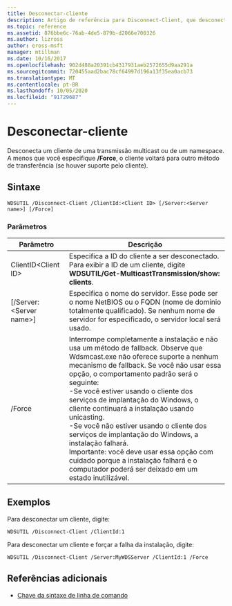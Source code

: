 ```yaml
---
title: Desconectar-cliente
description: Artigo de referência para Disconnect-Client, que desconecta um cliente de uma transmissão multicast ou de um namespace.
ms.topic: reference
ms.assetid: 876bbe6c-76ab-4de5-879b-d2066e700326
ms.author: lizross
author: eross-msft
manager: mtillman
ms.date: 10/16/2017
ms.openlocfilehash: 902d488a20391cb4317931aeb2572655d9aa291a
ms.sourcegitcommit: 720455aad2bac78cf64997d196a13f35ea0acb73
ms.translationtype: MT
ms.contentlocale: pt-BR
ms.lasthandoff: 10/05/2020
ms.locfileid: "91729687"
---
```

# <a name="disconnect-client"></a>Desconectar-cliente

Desconecta um cliente de uma transmissão multicast ou de um namespace. A menos que você especifique **/Force**, o cliente voltará para outro método de transferência (se houver suporte pelo cliente).

## <a name="syntax"></a>Sintaxe

```
WDSUTIL /Disconnect-Client /ClientId:<Client ID> [/Server:<Server name>] [/Force]
```

### <a name="parameters"></a>Parâmetros

|Parâmetro|Descrição|
|---------|-----------|
|ClientID\<Client ID>|Especifica a ID do cliente a ser desconectado. Para exibir a ID de um cliente, digite **WDSUTIL/Get-MulticastTransmission/show: clients**.|
|[/Server:\<Server name>]|Especifica o nome do servidor. Esse pode ser o nome NetBIOS ou o FQDN (nome de domínio totalmente qualificado). Se nenhum nome de servidor for especificado, o servidor local será usado.|
|/Force|Interrompe completamente a instalação e não usa um método de fallback. Observe que Wdsmcast.exe não oferece suporte a nenhum mecanismo de fallback. Se você não usar essa opção, o comportamento padrão será o seguinte:</br>-Se você estiver usando o cliente dos serviços de implantação do Windows, o cliente continuará a instalação usando unicasting.</br>-Se você não estiver usando o cliente dos serviços de implantação do Windows, a instalação falhará.</br>Importante: você deve usar essa opção com cuidado porque a instalação falhará e o computador poderá ser deixado em um estado inutilizável.|

## <a name="examples"></a>Exemplos

Para desconectar um cliente, digite:
```
WDSUTIL /Disconnect-Client /ClientId:1
```
Para desconectar um cliente e forçar a falha da instalação, digite:
```
WDSUTIL /Disconnect-Client /Server:MyWDSServer /ClientId:1 /Force
```

## <a name="additional-references"></a>Referências adicionais

- [Chave da sintaxe de linha de comando](command-line-syntax-key.md)